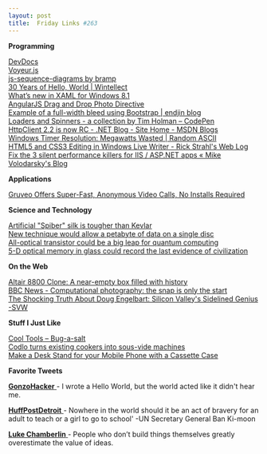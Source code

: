 ```yaml
---
layout: post
title:  Friday Links #263
---
```

**Programming**

[DevDocs](http://devdocs.io/)  
[Voyeur.js](http://dunxrion.github.io/voyeur.js/)  
[js-sequence-diagrams by bramp](http://bramp.github.io/js-sequence-diagrams/)  
[30 Years of Hello, World | Wintellect](http://www.wintellect.com/blogs/jlikness/30-years-of-hello-world)  
[What’s new in XAML for Windows 8.1](http://www.dotnetcurry.com/ShowArticle.aspx?ID=912)  
[AngularJS Drag and Drop Photo Directive](http://odetocode.com/blogs/scott/archive/2013/07/10/angularjs-drag-and-drop-photo-directive.aspx)  
[Example of a full-width bleed using Bootstrap | endjin blog](http://blogs.endjin.com/2013/07/example-of-a-full-width-bleed-using-bootstrap/)  
[Loaders and Spinners - a collection by Tim Holman – CodePen](http://codepen.io/collection/HtAne/)  
[HttpClient 2.2 is now RC - .NET Blog - Site Home - MSDN Blogs](http://blogs.msdn.com/b/dotnet/archive/2013/07/10/httpclient-2-2-is-now-rc.aspx)  
[Windows Timer Resolution: Megawatts Wasted | Random ASCII](http://randomascii.wordpress.com/2013/07/08/windows-timer-resolution-megawatts-wasted/)  
[HTML5 and CSS3 Editing in Windows Live Writer - Rick Strahl's Web Log](http://www.west-wind.com/weblog/posts/2013/Jul/08/HTML5-and-CSS3-Editing-in-Windows-Live-Writer)  
[Fix the 3 silent performance killers for IIS / ASP.NET apps « Mike Volodarsky's Blog](http://mvolo.com/fix-the-3-high-cpu-performance-problems-for-iis-aspnet-apps/)

**Applications**

[Gruveo Offers Super-Fast, Anonymous Video Calls, No Installs Required](http://lifehacker.com/gruveo-offers-super-fast-anonymous-video-calls-no-ins-711136764)

**Science and Technology**

[Artificial "Spiber" silk is tougher than Kevlar](http://www.gizmag.com/spiber-synthetic-silk/28267/)  
[New technique would allow a petabyte of data on a single disc](http://www.gizmag.com/petabyte-dvd-data-storage/28181/)  
[All-optical transistor could be a big leap for quantum computing](http://www.gizmag.com/optical-transistor-quantum-computing/28203/)  
[5-D optical memory in glass could record the last evidence of civilization](http://www.sciencedaily.com/releases/2013/07/130709123953.htm)

**On the Web**

[Altair 8800 Clone: A near-empty box filled with history](http://www.gizmag.com/altair-8800-clone/28136/)  
[BBC News - Computational photography: the snap is only the start](http://www.bbc.co.uk/news/technology-23235771)  
[The Shocking Truth About Doug Engelbart: Silicon Valley's Sidelined Genius -SVW](http://www.siliconvalleywatcher.com/mt/archives/2013/07/the_shocking_truth_ab.php)

**Stuff I Just Like**

[Cool Tools – Bug-a-salt](http://kk.org/cooltools/archives/12372)  
[Codlo turns existing cookers into sous-vide machines](http://www.gizmag.com/codlo-sous-vide/28199/)  
[Make a Desk Stand for your Mobile Phone with a Cassette Case](http://www.labnol.org/internet/phone-desk-stand/28103/)

**Favorite Tweets**

[**GonzoHacker** ](https://twitter.com/GonzoHacker)- I wrote a Hello World, but the world acted like it didn't hear me. 

[**HuffPostDetroit** ](https://twitter.com/HuffPostDetroit)- Nowhere in the world should it be an act of bravery for an adult to teach or a girl to go to school' -UN Secretary General Ban Ki-moon 

[**Luke Chamberlin** ‏](https://twitter.com/lchamberlin)- People who don’t build things themselves greatly overestimate the value of ideas.
